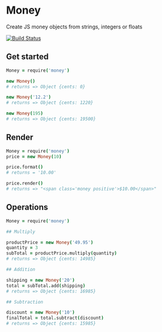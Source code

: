 # Money

Create JS money objects from strings, integers or floats

[![Build Status](https://travis-ci.org/sealink/money_beans.svg?branch=master)](https://travis-ci.org/sealink/money_beans)

## Get started

```coffee
Money = require('money')

new Money()
# returns => Object {cents: 0}

new Money('12.2')
# returns => Object {cents: 1220}

new Money(195)
# returns => Object {cents: 19500}

```

## Render

```coffee
Money = require('money')
price = new Money(10)

price.format()
# returns = '10.00'

price.render()
# returns => "<span class='money positive'>$10.00</span>"

```

## Operations

```coffee
Money = require('money')

## Multiply

productPrice = new Money('49.95')
quantity = 3
subTotal = productPrice.multiply(quantity)
# returns => Object {cents: 14985}

## Addition

shipping = new Money('20')
total = subTotal.add(shipping)
# returns => Object {cents: 16985}

## Subtraction

discount = new Money('10')
finalTotal = total.subtract(discount)
# returns => Object {cents: 15985}

```
